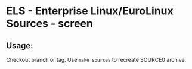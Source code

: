 # ELS - Enterprise Linux/EuroLinux Sources - screen
 
## Usage:
  Checkout branch or tag. Use `make sources` to recreate  SOURCE0 archive.

